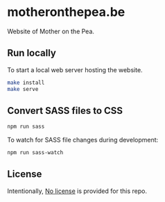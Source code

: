 # motheronthepea.be

Website of Mother on the Pea.

## Run locally

To start a local web server hosting the website.

```bash
make install
make serve
```

## Convert SASS files to CSS

```bash
npm run sass
```

To watch for SASS file changes during development:

```bash
npm run sass-watch
```

## License

Intentionally, [No license](https://choosealicense.com/no-permission/) is
provided for this repo.
